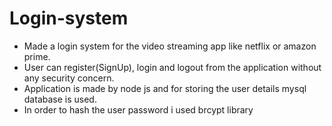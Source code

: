 # Login-system
* Made a login system for the video streaming app like netflix or amazon prime.
* User can register(SignUp), login and logout from the application without any security concern.
* Application is made by node js and for storing the user details mysql database is used.
* In order to hash the user password i used brcypt library 
